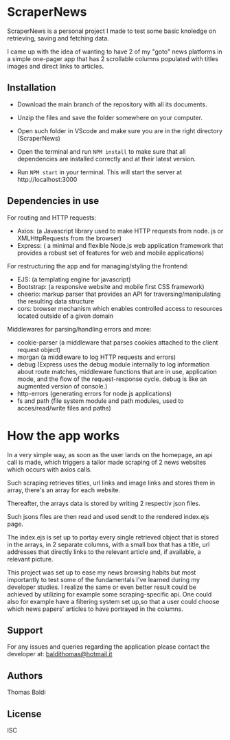 # ScraperNews

ScraperNews is a personal project I made to test some basic knoledge on retrieving, saving and fetching data.

I came up with the idea of wanting to have 2 of my "goto" news platforms in a simple one-pager app that has 2 scrollable columns populated with titles images and direct links to articles.

## Installation

- Download the main branch of the repository with all its documents.

- Unzip the files and save the folder somewhere on your computer.

- Open such folder in VScode and make sure you are in the right directory (ScraperNews)

- Open the terminal and run `NPM install` to make sure that all dependencies are installed correctly and at their latest version.

- Run `NPM start` in your terminal. This will start the server at http://localhost:3000

## Dependencies in use

For routing and HTTP requests:

- Axios: (a Javascript library used to make HTTP requests from node. js or XMLHttpRequests from the browser)
- Express: ( a minimal and flexible Node.js web application framework that provides a robust set of features for web and mobile applications)

For restructuring the app and for managing/styling the frontend:

- EJS: (a templating engine for javascript)
- Bootstrap: (a responsive website and mobile first CSS framework)
- cheerio: markup parser that provides an API for traversing/manipulating the resulting data structure
- cors: browser mechanism which enables controlled access to resources located outside of a given domain

Middlewares for parsing/handling errors and more:

- cookie-parser (a middleware that parses cookies attached to the client request object)
- morgan (a middleware to log HTTP requests and errors)
- debug (Express uses the debug module internally to log information about route matches, middleware functions that are in use, application mode, and the flow of the request-response cycle. debug is like an augmented version of console.)
- http-errors (generating errors for node.js applications)
- fs and path (file system module and path modules, used to acces/read/write files and paths)

# How the app works

In a very simple way, as soon as the user lands on the homepage, an api call is made, which triggers a tailor made scraping of 2 news websites which occurs with axios calls.

Such scraping retrieves titles, url links and image links and stores them in array, there's an array for each website.

Thereafter, the arrays data is stored by writing 2 respectiv json files.

Such jsons files are then read and used sendt to the rendered index.ejs page.

The index.ejs is set up to portay every single retrieved object that is stored in the arrays, in 2 separate columns, with a small box that has a title, url addresses that directly links to the relevant article and, if available, a relevant picture.

This project was set up to ease my news browsing habits but most importantly to test some of the fundamentals I've learned during my developer studies.
I realize the same or even better result could be achieved by utilizing for example some scraping-specific api. One could also for example have a filtering system set up,so that a user could choose which news papers' articles to have portrayed in the columns.

## Support

For any issues and queries regarding the application please contact the developer at:
baldithomas@hotmail.it

## Authors

Thomas Baldi

## License

ISC
